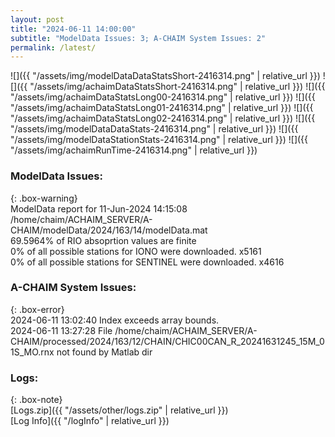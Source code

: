 ```yaml
---
layout: post
title: "2024-06-11 14:00:00"
subtitle: "ModelData Issues: 3; A-CHAIM System Issues: 2"
permalink: /latest/
---
```


![]({{ "/assets/img/modelDataDataStatsShort-2416314.png" | relative_url }})
![]({{ "/assets/img/achaimDataStatsShort-2416314.png" | relative_url }})
![]({{ "/assets/img/achaimDataStatsLong00-2416314.png" | relative_url }})
![]({{ "/assets/img/achaimDataStatsLong01-2416314.png" | relative_url }})
![]({{ "/assets/img/achaimDataStatsLong02-2416314.png" | relative_url }})
![]({{ "/assets/img/modelDataDataStats-2416314.png" | relative_url }})
![]({{ "/assets/img/modelDataStationStats-2416314.png" | relative_url }})
![]({{ "/assets/img/achaimRunTime-2416314.png" | relative_url }})


### ModelData Issues:  
  
{: .box-warning}  
 ModelData report for 11-Jun-2024 14:15:08   
 /home/chaim/ACHAIM_SERVER/A-CHAIM/modelData/2024/163/14/modelData.mat   
 69.5964% of RIO absoprtion values are finite   
 0% of all possible stations for IONO were downloaded. x5161   
 0% of all possible stations for SENTINEL were downloaded. x4616   
  
### A-CHAIM System Issues:  
  
{: .box-error}  
2024-06-11 13:02:40 Index exceeds array bounds.  
2024-06-11 13:27:28 File /home/chaim/ACHAIM_SERVER/A-CHAIM/processed/2024/163/12/CHAIN/CHIC00CAN_R_20241631245_15M_01S_MO.rnx not found by Matlab dir  

### Logs:  
  
{: .box-note}  
[Logs.zip]({{ "/assets/other/logs.zip" | relative_url }})  
[Log Info]({{ "/logInfo" | relative_url }})  
